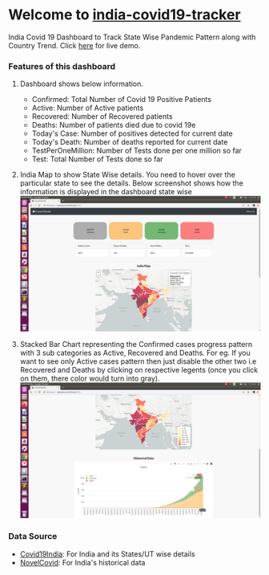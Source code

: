 # Welcome to [india-covid19-tracker](http://www.sars-cov-2019.com/india)

India Covid 19 Dashboard to Track State Wise Pandemic Pattern along with Country Trend. Click [here](http://www.sars-cov-2019.com/india) for live demo.

### Features of this dashboard

1. Dashboard shows below information.
   - Confirmed: Total Number of Covid 19 Positive Patients
   - Active: Number of Active patients
   - Recovered: Number of Recovered patients
   - Deaths: Number of patients died due to covid 19e
   - Today's Case: Number of positives detected for current date
   - Today's Death: Number of deaths reported for current date
   - TestPerOneMillion: Number of Tests done per one million so far
   - Test: Total Number of Tests done so far
   
2. India Map to show State Wise details. You need to hover over the particular state to see the details.
Below screenshot shows how the information is displayed in the dashboard state wise ![screenshot](https://github.com/suraj-deshmukh/india-covid19-tracker/blob/master/screenshots/india1.png)

 3. Stacked Bar Chart representing the Confirmed cases progress pattern with 3 sub categories as Active, Recovered and Deaths. For eg. If you want to see only Active cases pattern then just disable the other two i.e Recovered and Deaths by clicking on respective legents (once you click on them, there color would turn into gray).
 ![screenshot](https://github.com/suraj-deshmukh/india-covid19-tracker/blob/master/screenshots/india2.png) 

### Data Source
* [Covid19India](https://pypi.org/project/Covid19India/): For India and its States/UT wise details
* [NovelCovid](https://github.com/NovelCOVID/API): For India's historical data
